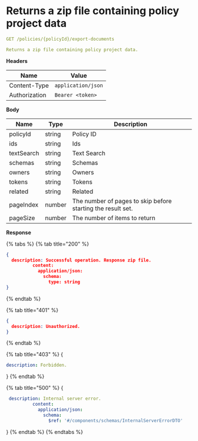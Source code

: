 # Returns a zip file containing policy project data

```yaml
GET /policies/{policyId}/export-documents
```

```yaml
Returns a zip file containing policy project data.
```

**Headers**

| Name          | Value              |
| ------------- | ------------------ |
| Content-Type  | `application/json` |
| Authorization | `Bearer <token>`   |

**Body**

| Name       | Type   | Description                                                 |
| ---------- | ------ | ----------------------------------------------------------- |
| policyId   | string | Policy ID                                                   |
| ids        | string | Ids                                                         |
| textSearch | string | Text Search                                                 |
| schemas    | string | Schemas                                                     |
| owners     | string | Owners                                                      |
| tokens     | string | Tokens                                                      |
| related    | string | Related                                                     |
| pageIndex  | number | The number of pages to skip before starting the result set. |
| pageSize   | number | The number of items to return                               |

**Response**

{% tabs %}
{% tab title="200" %}
```json
{
  description: Successful operation. Response zip file.
          content:
            application/json:
              schema:
                type: string
}
```
{% endtab %}

{% tab title="401" %}
```json
{
  description: Unauthorized.
}
```
{% endtab %}

{% tab title="403" %}
{

```yaml
description: Forbidden.
```

}
{% endtab %}

{% tab title="500" %}
{

```yaml
 description: Internal server error.
          content:
            application/json:
              schema:
                $ref: '#/components/schemas/InternalServerErrorDTO'
```

}
{% endtab %}
{% endtabs %}





